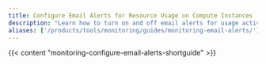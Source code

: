 ```yaml
---
title: Configure Email Alerts for Resource Usage on Compute Instances
description: "Learn how to turn on and off email alerts for usage activity on various Compute Instance resources, such as CPU usage."
aliases: ['/products/tools/monitoring/guides/monitoring-email-alerts/']
---
```


{{< content "monitoring-configure-email-alerts-shortguide" >}}